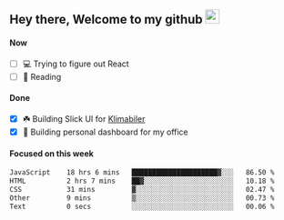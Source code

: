 ## Hey there, Welcome to my github <img src="https://media.giphy.com/media/hvRJCLFzcasrR4ia7z/giphy.gif" width="25px">

#### Now
- [ ] 💻 Trying to figure out React
- [ ] 📕 Reading

#### Done
- [x] ☘️ Building Slick UI for [Klimabiler](https://klimabiler.dk)
- [x] 🚀 Building personal dashboard for my office
 
 #### Focused on this week
<!--START_SECTION:waka-->

```txt
JavaScript    18 hrs 6 mins   █████████████████████▓░░░   86.50 %
HTML          2 hrs 7 mins    ██▓░░░░░░░░░░░░░░░░░░░░░░   10.18 %
CSS           31 mins         ▓░░░░░░░░░░░░░░░░░░░░░░░░   02.47 %
Other         9 mins          ▒░░░░░░░░░░░░░░░░░░░░░░░░   00.73 %
Text          0 secs          ░░░░░░░░░░░░░░░░░░░░░░░░░   00.06 %
```

<!--END_SECTION:waka-->

